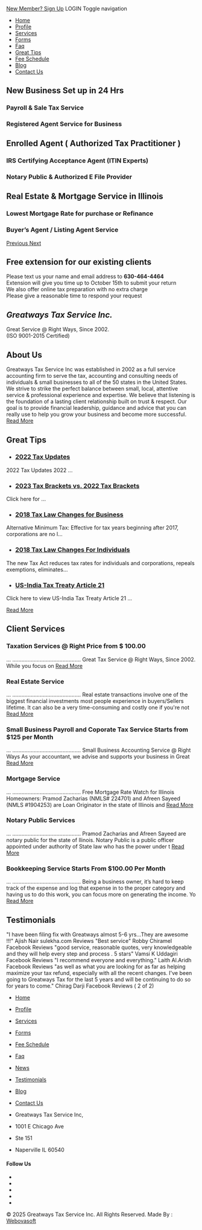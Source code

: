 ####  [](https://www.greatwaysinc.com/)
[New Member? Sign Up](https://www.greatwaysinc.com/user-registration)
LOGIN
Toggle navigation [](https://www.greatwaysinc.com/home) [](https://www.greatwaysinc.com/home)
[](https://www.greatwaysinc.com/home)
  * [Home ](https://www.greatwaysinc.com/home)
  * [Profile](https://www.greatwaysinc.com/profile)
  * [Services](https://www.greatwaysinc.com/services)
  * [Forms](https://www.greatwaysinc.com/forms)
  * [Faq](https://www.greatwaysinc.com/faq)
  * [Great Tips](https://www.greatwaysinc.com/news)
  * [Fee Schedule](https://www.greatwaysinc.com/fee-schedule)
  * [Blog](https://www.greatwaysinc.com/blog)
  * [Contact Us](https://www.greatwaysinc.com/contact-us)


## New Business Set up in 24 Hrs 
### Payroll & Sale Tax Service
### Registered Agent Service for Business
## Enrolled Agent ( Authorized Tax Practitioner )
### IRS Certifying Acceptance Agent (ITIN Experts)
### Notary Public & Authorized E File Provider
## Real Estate & Mortgage Service in Illinois
### Lowest Mortgage Rate for purchase or Refinance
### Buyer’s Agent / Listing Agent Service
[ Previous ](https://www.greatwaysinc.com/#heroCarouesl) [ Next ](https://www.greatwaysinc.com/#heroCarouesl)
##  Free extension for our existing clients   
Please text us your name and email address to **630-464-4464**  
Extension will give you time up to October 15th to submit your return   
We also offer online tax preparation with no extra charge   
Please give a reasonable time to respond your request 
##  _Greatways Tax Service Inc._   
Great Service @ Right Ways, Since 2002.   
(ISO 9001-2015 Certified) 
## About Us
Greatways Tax Service Inc was established in 2002 as a full service accounting firm to serve the tax, accounting and consulting needs of individuals & small businesses to all of the 50 states in the United States. We strive to strike the perfect balance between small, local, attentive service & professional experience and expertise. We believe that listening is the foundation of a lasting client relationship built on trust & respect. Our goal is to provide financial leadership, guidance and advice that you can really use to help you grow your business and become more successful. 
[Read More](https://www.greatwaysinc.com/profile)
## Great Tips
  * ### [2022 Tax Updates ](https://www.greatwaysinc.com/news-details_2022_35)
2022 Tax Updates 2022 ...
  * ### [2023 Tax Brackets vs. 2022 Tax Brackets ](https://www.greatwaysinc.com/news-details_2023_34)
Click here for ...
  * ### [2018 Tax Law Changes for Business ](https://www.greatwaysinc.com/news-details_2018_32)
Alternative Minimum Tax: Effective for tax years beginning after 2017, corporations are no l...
  * ### [2018 Tax Law Changes For Individuals ](https://www.greatwaysinc.com/news-details_2018_31)
The new Tax Act reduces tax rates for individuals and corporations, repeals exemptions, eliminates...
  * ### [US-India Tax Treaty Article 21 ](https://www.greatwaysinc.com/news-details_us_30)
Click here to view US-India Tax Treaty Article 21 ...


[Read More](https://www.greatwaysinc.com/news)
## Client Services
[](https://www.greatwaysinc.com/services-details_taxation_1)
### Taxation Services @ Right Price from $ 100.00
... ............................................. Great Tax Service @ Right Ways, Since 2002. While you focus on 
[Read More](https://www.greatwaysinc.com/services-details_taxation_1)
[](http://greatwaysrealty.com/)
### Real Estate Service
... ............................................. Real estate transactions involve one of the biggest financial investments most people experience in buyers/Sellers lifetime. It can also be a very time-consuming and costly one if you're not
[Read More](http://greatwaysrealty.com/)
[](https://www.greatwaysinc.com/services-details_small_2)
### Small Business Payroll and Coporate Tax Service Starts from $125 per Month
... ............................................. Small Business Accounting Service @ Right Ways As your accountant, we advise and supports your business in Great 
[Read More](https://www.greatwaysinc.com/services-details_small_2)
[](https://www.greatwaysinc.com/mortgage/)
### Mortgage Service
... ............................................. Free Mortgage Rate Watch for Illinois Homeowners: Pramod Zacharias (NMLS# 224701) and Afreen Sayeed (NMLS #1904253) are Loan Originator in the state of Illinois and 
[Read More](https://www.greatwaysinc.com/mortgage/)
[](https://www.greatwaysinc.com/services-details_notary_5)
### Notary Public Services
... ............................................. Pramod Zacharias and Afreen Sayeed are notary public for the state of Ilinois. Notary Public is a public officer appointed under authority of State law who has the power under t
[Read More](https://www.greatwaysinc.com/services-details_notary_5)
[ ](https://www.greatwaysinc.com/services-details_bookkeeping_6)
### Bookkeeping Service Starts From $100.00 Per Month
... ............................................. Being a business owner, it’s hard to keep track of the expense and log that expense in to the proper category and having us to do this work, you can focus more on generating the income. Yo
[Read More](https://www.greatwaysinc.com/services-details_bookkeeping_6)
[](https://www.greatwaysinc.com/form-tax-questionnaire) [](https://www.paycheckrecords.com/login.jsp) [](https://www.greatwaysinc.com/faq-details_faq_12) [](https://sa.www4.irs.gov/irfof-tra/start.do;jsessionid=V34cr-1R6X1aw-jRZJZ45-sd) 

## Testimonials
"I have been filing fix with Greatways almost 5-6 yrs...They are awesome !!!"
Ajish Nair sulekha.com Reviews
"Best service"
Robby Chiramel Facebook Reviews
"good service, reasonable quotes, very knowledgeable and they will help every step and process . 5 stars"
Vamsi K Uddagiri Facebook Reviews
"I recommend everyone and everything."
Laith Al.Aridh Facebook Reviews
"as well as what you are looking for as far as helping maximize your tax refund, especially with all the recent changes. I've been going to Greatways Tax for the last 5 years and will be continuing to do so for years to come."
Chirag Darji Facebook Reviews ( 2 of 2)
  * [Home](https://www.greatwaysinc.com/home)
  * [Profile](https://www.greatwaysinc.com/profile)
  * [Services](https://www.greatwaysinc.com/services)
  * [Forms](https://www.greatwaysinc.com/forms)
  * [Fee Schedule](https://www.greatwaysinc.com/fee-schedule)


  * [Faq](https://www.greatwaysinc.com/faq)
  * [News](https://www.greatwaysinc.com/news)
  * [Testimonials](https://www.greatwaysinc.com/testimonials)
  * [Blog](https://www.greatwaysinc.com/blog)
  * [Contact Us](https://www.greatwaysinc.com/contact-us)


  * Greatways Tax Service Inc, 
  * 1001 E Chicago Ave
  * Ste 151
  * Naperville IL 60540 


#### Follow Us
  * [](https://twitter.com/Greatwaystax)
  * [](https://www.facebook.com/pages/Greatways-Tax-Service-Inc/490963397640432)
  * [](https://plus.google.com/111845599972796459569)
  * [](https://www.linkedin.com/in/pramod-zacharias-36801431)
  * [](https://www.yelp.com/biz/greatways-tax-service-inc-lisle)


[](https://www.greatwaysinc.com/)
© 2025 Greatways Tax Service Inc. All Rights Reserved.
Made By :[ Webovasoft](http://webovasoft.com/)